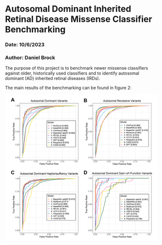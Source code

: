 # Autosomal Dominant Inherited Retinal Disease Missense Classifier Benchmarking
### Date: 10/6/2023
### Author: Daniel Brock

The purpose of this project is to benchmark newer missense classifiers against older, historically used classifiers and to identify autosomal dominant (AD) inherited retinal diseases (IRDs). 

The main results of the benchmarking can be found in figure 2: 

![Figure 2 ROC-AUC](figures/Artboard%202.jpg)